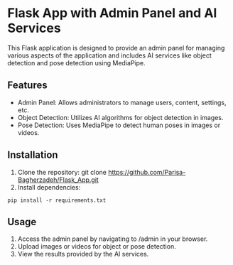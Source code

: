 # Flask App with Admin Panel and AI Services

This Flask application is designed to provide an admin panel for managing various aspects of the application and includes AI services like object detection and pose detection using MediaPipe.

## Features
- Admin Panel: Allows administrators to manage users, content, settings, etc.
- Object Detection: Utilizes AI algorithms for object detection in images.
- Pose Detection: Uses MediaPipe to detect human poses in images or videos.

## Installation
1. Clone the repository: git clone https://github.com/Parisa-Bagherzadeh/Flask_App.git
2. Install dependencies: 
```
pip install -r requirements.txt
```


## Usage
1. Access the admin panel by navigating to /admin in your browser.
2. Upload images or videos for object or pose detection.
3. View the results provided by the AI services.